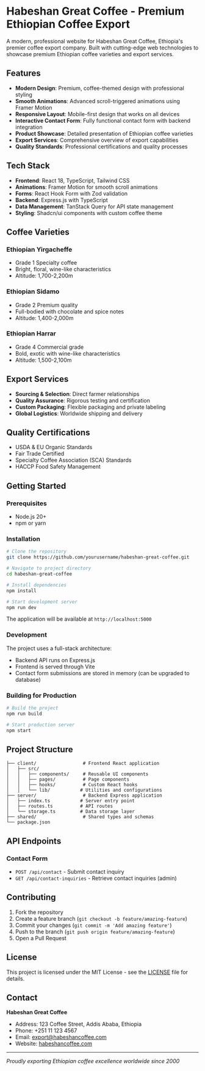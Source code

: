 # Habeshan Great Coffee - Premium Ethiopian Coffee Export

A modern, professional website for Habeshan Great Coffee, Ethiopia's premier coffee export company. Built with cutting-edge web technologies to showcase premium Ethiopian coffee varieties and export services.

## Features

- **Modern Design**: Premium, coffee-themed design with professional styling
- **Smooth Animations**: Advanced scroll-triggered animations using Framer Motion
- **Responsive Layout**: Mobile-first design that works on all devices
- **Interactive Contact Form**: Fully functional contact form with backend integration
- **Product Showcase**: Detailed presentation of Ethiopian coffee varieties
- **Export Services**: Comprehensive overview of export capabilities
- **Quality Standards**: Professional certifications and quality processes

## Tech Stack

- **Frontend**: React 18, TypeScript, Tailwind CSS
- **Animations**: Framer Motion for smooth scroll animations
- **Forms**: React Hook Form with Zod validation
- **Backend**: Express.js with TypeScript
- **Data Management**: TanStack Query for API state management
- **Styling**: Shadcn/ui components with custom coffee theme

## Coffee Varieties

### Ethiopian Yirgacheffe
- Grade 1 Specialty coffee
- Bright, floral, wine-like characteristics
- Altitude: 1,700-2,200m

### Ethiopian Sidamo
- Grade 2 Premium quality
- Full-bodied with chocolate and spice notes
- Altitude: 1,400-2,000m

### Ethiopian Harrar
- Grade 4 Commercial grade
- Bold, exotic with wine-like characteristics
- Altitude: 1,500-2,100m

## Export Services

- **Sourcing & Selection**: Direct farmer relationships
- **Quality Assurance**: Rigorous testing and certification
- **Custom Packaging**: Flexible packaging and private labeling
- **Global Logistics**: Worldwide shipping and delivery

## Quality Certifications

- USDA & EU Organic Standards
- Fair Trade Certified
- Specialty Coffee Association (SCA) Standards
- HACCP Food Safety Management

## Getting Started

### Prerequisites
- Node.js 20+
- npm or yarn

### Installation

```bash
# Clone the repository
git clone https://github.com/yourusername/habeshan-great-coffee.git

# Navigate to project directory
cd habeshan-great-coffee

# Install dependencies
npm install

# Start development server
npm run dev
```

The application will be available at `http://localhost:5000`

### Development

The project uses a full-stack architecture:
- Backend API runs on Express.js
- Frontend is served through Vite
- Contact form submissions are stored in memory (can be upgraded to database)

### Building for Production

```bash
# Build the project
npm run build

# Start production server
npm start
```

## Project Structure

```
├── client/                 # Frontend React application
│   ├── src/
│   │   ├── components/     # Reusable UI components
│   │   ├── pages/          # Page components
│   │   ├── hooks/          # Custom React hooks
│   │   └── lib/           # Utilities and configurations
├── server/                 # Backend Express application
│   ├── index.ts           # Server entry point
│   ├── routes.ts          # API routes
│   └── storage.ts         # Data storage layer
├── shared/                 # Shared types and schemas
└── package.json
```

## API Endpoints

### Contact Form
- `POST /api/contact` - Submit contact inquiry
- `GET /api/contact-inquiries` - Retrieve contact inquiries (admin)

## Contributing

1. Fork the repository
2. Create a feature branch (`git checkout -b feature/amazing-feature`)
3. Commit your changes (`git commit -m 'Add amazing feature'`)
4. Push to the branch (`git push origin feature/amazing-feature`)
5. Open a Pull Request

## License

This project is licensed under the MIT License - see the [LICENSE](LICENSE) file for details.

## Contact

**Habeshan Great Coffee**
- Address: 123 Coffee Street, Addis Ababa, Ethiopia
- Phone: +251 11 123 4567
- Email: export@habeshancoffee.com
- Website: [habeshancoffee.com](https://habeshancoffee.com)

---

*Proudly exporting Ethiopian coffee excellence worldwide since 2000*
